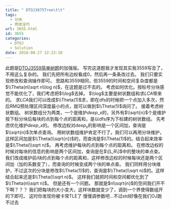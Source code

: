 ```yaml
---
title: " DTOJ3875Tree\t\t"
tags:
  - 分块
  - 奇技淫巧
url: 3655.html
id: 3655
categories:
  - DTOJ
  - Solution
date: 2018-08-27 22:23:10
---
```


此题是[DTOJ3559简单树题](http://www.dtenomde.com/2018/03/author=jiangyutong/article=1077/)的加强版。 写完这道题我才发现其实我3559写丑了，不用这么复杂的。 我们先把所有边权看成$0$，然后再一条条改过去。 我们只要实现修改和查询操作即可。 思路和3559相同，但3559的时间和空间复杂度都是$\\Theta(n\\sqrt n\\log n)$，在这题是过不去的。 考虑如何优化。按标号分块感觉不能优化了，我们考虑把$\\log$去掉。 $\\log$主要是树状数组和求$LCA$带来的。 求$LCA$我们可以改成$\\Theta(1)$求，即在dfs的时候把一个点加入多次，然后RMQ预处理区间深度最小的点，就可以做到$\\Theta(1)$询问了。 接着考虑树状数组。 树状数组分为两类，一个是维护$deep\_x$的，另外有$\\sqrt{n}$个是维护按下标分块后每块的点到每个点的距离和，是以dfs序为下标建的树状数组。 先考虑优化维护$deep\_x$的。 修改边权对$deep_x$的影响是一个区间加，查询是$\\sqrt{n}$次单点查询。 用树状数组维护肯定不行了。我们可以再用分块维护，这样区间加是$\\Theta(\\sqrt{n})$的，而查询是$\\Theta(1)$的。结合起来效率是$\\Theta(\\sqrt n)$。 再考虑维护每块的点到每个点的距离和。 在修改边权的时候对每块的信息的影响是两个区间加，查询是在$\[L,R\]$中的整块的单点查。 我们改成维护前$i$块的点到每个点的距离和，这样修改边权的时候每块还是两个区间加（加的系数变了），而查询的时候变成两个块的单点查。 我们同样用分块维护，不过这次的分块是修改$\\Theta(1)$的，查询是$\\Theta(\\sqrt n)$的。这样结合起来还是$\\Theta(\\sqrt n)$。 这样我们就把时间和空间都优化到了$\\Theta(n\\sqrt n)$。 但是还有一个问题。 那就是$n\\sqrt{n}$的空间我们开不下啊？？？ 我们把每块的大小变大，这样块数就变少了，调到一个界使得数组开的下即可。 这时你发现你被卡常TLE了 慢慢调参数吧…不过std好像在我们OJ跑不过去